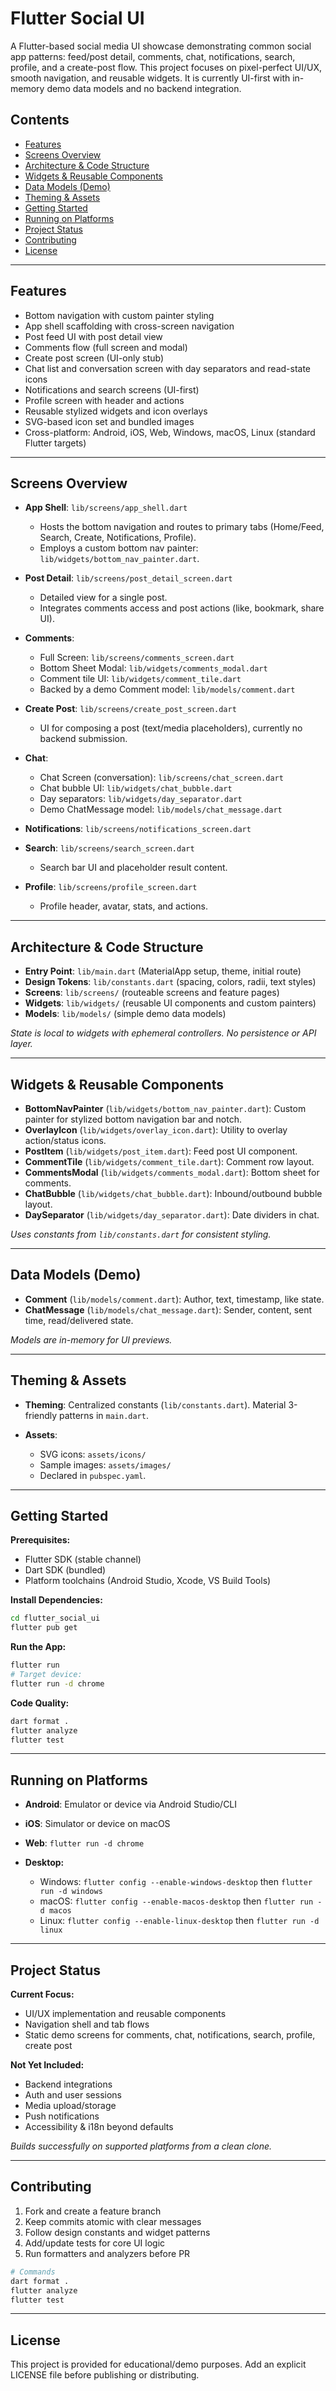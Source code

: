 # Flutter Social UI

A Flutter-based social media UI showcase demonstrating common social app patterns: feed/post detail, comments, chat, notifications, search, profile, and a create-post flow. This project focuses on pixel-perfect UI/UX, smooth navigation, and reusable widgets. It is currently UI-first with in-memory demo data models and no backend integration.

## Contents

* [Features](#features)
* [Screens Overview](#screens-overview)
* [Architecture & Code Structure](#architecture--code-structure)
* [Widgets & Reusable Components](#widgets--reusable-components)
* [Data Models (Demo)](#data-models-demo)
* [Theming & Assets](#theming--assets)
* [Getting Started](#getting-started)
* [Running on Platforms](#running-on-platforms)
* [Project Status](#project-status)
* [Contributing](#contributing)
* [License](#license)

---

## Features

* Bottom navigation with custom painter styling
* App shell scaffolding with cross-screen navigation
* Post feed UI with post detail view
* Comments flow (full screen and modal)
* Create post screen (UI-only stub)
* Chat list and conversation screen with day separators and read-state icons
* Notifications and search screens (UI-first)
* Profile screen with header and actions
* Reusable stylized widgets and icon overlays
* SVG-based icon set and bundled images
* Cross-platform: Android, iOS, Web, Windows, macOS, Linux (standard Flutter targets)

---

## Screens Overview

* **App Shell**: `lib/screens/app_shell.dart`

  * Hosts the bottom navigation and routes to primary tabs (Home/Feed, Search, Create, Notifications, Profile).
  * Employs a custom bottom nav painter: `lib/widgets/bottom_nav_painter.dart`.

* **Post Detail**: `lib/screens/post_detail_screen.dart`

  * Detailed view for a single post.
  * Integrates comments access and post actions (like, bookmark, share UI).

* **Comments**:

  * Full Screen: `lib/screens/comments_screen.dart`
  * Bottom Sheet Modal: `lib/widgets/comments_modal.dart`
  * Comment tile UI: `lib/widgets/comment_tile.dart`
  * Backed by a demo Comment model: `lib/models/comment.dart`

* **Create Post**: `lib/screens/create_post_screen.dart`

  * UI for composing a post (text/media placeholders), currently no backend submission.

* **Chat**:

  * Chat Screen (conversation): `lib/screens/chat_screen.dart`
  * Chat bubble UI: `lib/widgets/chat_bubble.dart`
  * Day separators: `lib/widgets/day_separator.dart`
  * Demo ChatMessage model: `lib/models/chat_message.dart`

* **Notifications**: `lib/screens/notifications_screen.dart`

* **Search**: `lib/screens/search_screen.dart`

  * Search bar UI and placeholder result content.

* **Profile**: `lib/screens/profile_screen.dart`

  * Profile header, avatar, stats, and actions.

---

## Architecture & Code Structure

* **Entry Point**: `lib/main.dart` (MaterialApp setup, theme, initial route)
* **Design Tokens**: `lib/constants.dart` (spacing, colors, radii, text styles)
* **Screens**: `lib/screens/` (routeable screens and feature pages)
* **Widgets**: `lib/widgets/` (reusable UI components and custom painters)
* **Models**: `lib/models/` (simple demo data models)

*State is local to widgets with ephemeral controllers. No persistence or API layer.*

---

## Widgets & Reusable Components

* **BottomNavPainter** (`lib/widgets/bottom_nav_painter.dart`): Custom painter for stylized bottom navigation bar and notch.
* **OverlayIcon** (`lib/widgets/overlay_icon.dart`): Utility to overlay action/status icons.
* **PostItem** (`lib/widgets/post_item.dart`): Feed post UI component.
* **CommentTile** (`lib/widgets/comment_tile.dart`): Comment row layout.
* **CommentsModal** (`lib/widgets/comments_modal.dart`): Bottom sheet for comments.
* **ChatBubble** (`lib/widgets/chat_bubble.dart`): Inbound/outbound bubble layout.
* **DaySeparator** (`lib/widgets/day_separator.dart`): Date dividers in chat.

*Uses constants from `lib/constants.dart` for consistent styling.*

---

## Data Models (Demo)

* **Comment** (`lib/models/comment.dart`): Author, text, timestamp, like state.
* **ChatMessage** (`lib/models/chat_message.dart`): Sender, content, sent time, read/delivered state.

*Models are in-memory for UI previews.*

---

## Theming & Assets

* **Theming**: Centralized constants (`lib/constants.dart`). Material 3-friendly patterns in `main.dart`.
* **Assets**:

  * SVG icons: `assets/icons/`
  * Sample images: `assets/images/`
  * Declared in `pubspec.yaml`.

---

## Getting Started

**Prerequisites:**

* Flutter SDK (stable channel)
* Dart SDK (bundled)
* Platform toolchains (Android Studio, Xcode, VS Build Tools)

**Install Dependencies:**

```bash
cd flutter_social_ui
flutter pub get
```

**Run the App:**

```bash
flutter run
# Target device:
flutter run -d chrome
```

**Code Quality:**

```bash
dart format .
flutter analyze
flutter test
```

---

## Running on Platforms

* **Android**: Emulator or device via Android Studio/CLI
* **iOS**: Simulator or device on macOS
* **Web**: `flutter run -d chrome`
* **Desktop:**

  * Windows: `flutter config --enable-windows-desktop` then `flutter run -d windows`
  * macOS: `flutter config --enable-macos-desktop` then `flutter run -d macos`
  * Linux: `flutter config --enable-linux-desktop` then `flutter run -d linux`

---

## Project Status

**Current Focus:**

* UI/UX implementation and reusable components
* Navigation shell and tab flows
* Static demo screens for comments, chat, notifications, search, profile, create post

**Not Yet Included:**

* Backend integrations
* Auth and user sessions
* Media upload/storage
* Push notifications
* Accessibility & i18n beyond defaults

*Builds successfully on supported platforms from a clean clone.*

---

## Contributing

1. Fork and create a feature branch
2. Keep commits atomic with clear messages
3. Follow design constants and widget patterns
4. Add/update tests for core UI logic
5. Run formatters and analyzers before PR

```bash
# Commands
dart format .
flutter analyze
flutter test
```

---

## License

This project is provided for educational/demo purposes. Add an explicit LICENSE file before publishing or distributing.
